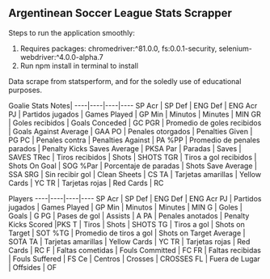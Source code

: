 ## Argentinean Soccer League Stats Scrapper

Steps to run the application smoothly:
1. Requires packages: chromedriver:^81.0.0, fs:0.0.1-security, selenium-webdriver:^4.0.0-alpha.7
2. Run npm install in terminal to install


Data scrape from statsperform, and for the soledly use of educational purposes.

Goalie Stats Notes|
----|----|----|----
SP Acr | SP Def | ENG Def | ENG Acr 
PJ	| Partidos jugados | Games Played | GP
Min	| Minutos | Minutes | MIN
GR	| Goles recibidos | Goals Conceded | GC
PGR	| Promedio de goles recibidos | Goals Against Average | GAA
PO	| Penales otorgados | Penalties Given | PG
PC	| Penales contra | Penalties Against | PA
%PP	| Promedio de penales parados | Penalty Kicks Saves Average | PKSA
Par	| Paradas | Saves | SAVES
TRec |	Tiros recibidos | Shots | SHOTS
TGR | Tiros a gol recibidos | Shots On Goal | SOG
%Par |	Porcentaje de paradas | Shots Save Average | SSA
SRG	| Sin recibir gol | Clean Sheets | CS
TA	| Tarjetas amarillas | Yellow Cards | YC
TR	| Tarjetas rojas | Red Cards | RC

Players
----|----|----|----
SP Acr | SP Def | ENG Def | ENG Acr 
PJ	| Partidos jugados | Games Played | GP
Min	| Minutos | Minutes | MIN
G	| Goles | Goals | G
PG	| Pases de gol | Assists | A
PA	| Penales anotados | Penalty Kicks Scored |PKS
T	| Tiros | Shots | SHOTS
TG	| Tiros a gol | Shots on Target | SOT
%TG	| Promedio de tiros a gol | Shots on Target Average | SOTA
TA	| Tarjetas amarillas | Yellow Cards | YC
TR	| Tarjetas rojas | Red Cards | RC
F	| Faltas cometidas | Fouls Committed | FC
FR	| Faltas recibidas | Fouls Suffered | FS
Ce	| Centros | Crosses | CROSSES
FL	| Fuera de Lugar | Offsides | OF